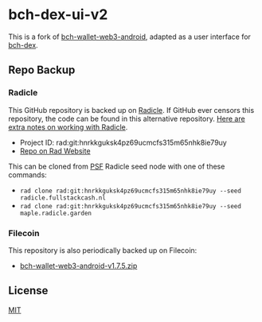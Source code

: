 # bch-dex-ui-v2
This is a fork of [bch-wallet-web3-android](https://github.com/Permissionless-Software-Foundation/bch-wallet-web3-android), adapted as a user interface for [bch-dex](https://github.com/Permissionless-Software-Foundation/bch-dex).


## Repo Backup
### Radicle
This GitHub repository is backed up on [Radicle](https://radicle.network/get-started.html). If GitHub ever censors this repository, the code can be found in this alternative repository. [Here are extra notes on working with Radicle](https://christroutner.github.io/trouts-blog/docs/censorship/radicle).

- Project ID: rad:git:hnrkkguksk4pz69ucmcfs315m65nhk8ie79uy
- [Repo on Rad Website](https://app.radicle.network/seeds/maple.radicle.garden/rad:git:hnrkkguksk4pz69ucmcfs315m65nhk8ie79uy/remotes/hyyycncbn9qzqmobnhjq9rry6t4mbjiadzjoyhaknzxjcz3cxkpfpc)

This can be cloned from [PSF](https://psfoundation.info) Radicle seed node with one of these commands:
- `rad clone rad:git:hnrkkguksk4pz69ucmcfs315m65nhk8ie79uy --seed radicle.fullstackcash.nl`
- `rad clone rad:git:hnrkkguksk4pz69ucmcfs315m65nhk8ie79uy --seed maple.radicle.garden`

### Filecoin
This repository is also periodically backed up on Filecoin:
- [bch-wallet-web3-android-v1.7.5.zip](https://bafybeihjei6hnl5dxau2ivnilnruqjql5ge6y5ncirljci5tcwnkx4dsju.ipfs.w3s.link/)

## License
[MIT](./LICENSE.md)
